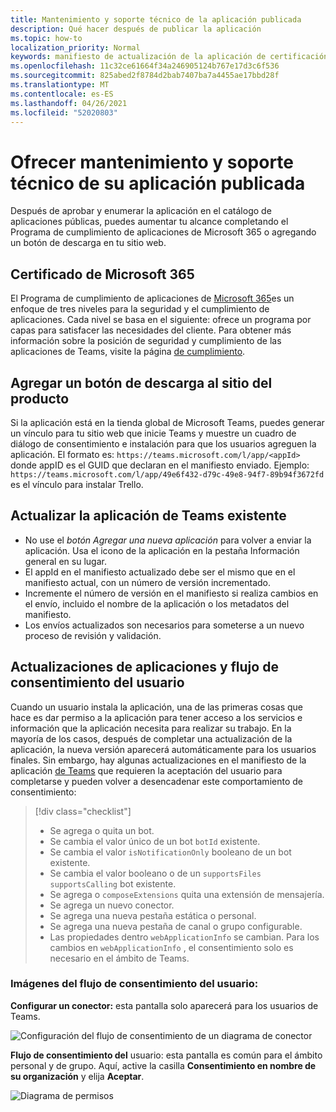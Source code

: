 ```yaml
---
title: Mantenimiento y soporte técnico de la aplicación publicada
description: Qué hacer después de publicar la aplicación
ms.topic: how-to
localization_priority: Normal
keywords: manifiesto de actualización de la aplicación de certificación de actualización de publicación de teams
ms.openlocfilehash: 11c32ce61664f34a246905124b767e17d3c6f536
ms.sourcegitcommit: 825abed2f8784d2bab7407ba7a4455ae17bbd28f
ms.translationtype: MT
ms.contentlocale: es-ES
ms.lasthandoff: 04/26/2021
ms.locfileid: "52020803"
---
```

# <a name="maintain-and-support-your-published-app"></a>Ofrecer mantenimiento y soporte técnico de su aplicación publicada 

Después de aprobar y enumerar la aplicación en el catálogo de aplicaciones públicas, puedes aumentar tu alcance completando el Programa de cumplimiento de aplicaciones de Microsoft 365 o agregando un botón de descarga en tu sitio web.

## <a name="microsoft-365-certified"></a>Certificado de Microsoft 365

El Programa de cumplimiento de aplicaciones de [Microsoft 365](./application-certification.md)es un enfoque de tres niveles para la seguridad y el cumplimiento de aplicaciones. Cada nivel se basa en el siguiente: ofrece un programa por capas para satisfacer las necesidades del cliente. Para obtener más información sobre la posición de seguridad y cumplimiento de las aplicaciones de Teams, visite la página [de cumplimiento](https://docs.microsoft.com/microsoft-365-app-certification/teams/teams-apps).

## <a name="add-a-download-button-to-your-product-site"></a>Agregar un botón de descarga al sitio del producto

Si la aplicación está en la tienda global de Microsoft Teams, puedes generar un vínculo para tu sitio web que inicie Teams y muestre un cuadro de diálogo de consentimiento e instalación para que los usuarios agreguen la aplicación.
El formato es:  `https://teams.microsoft.com/l/app/<appId>` donde appID es el GUID que declaran en el manifiesto enviado.
Ejemplo: `https://teams.microsoft.com/l/app/49e6f432-d79c-49e8-94f7-89b94f3672fd` es el vínculo para instalar Trello.

## <a name="updating-your-existing-teams-app"></a>Actualizar la aplicación de Teams existente

* No use el *botón Agregar una nueva aplicación* para volver a enviar la aplicación. Usa el icono de la aplicación en la pestaña Información general en su lugar.
* El appId en el manifiesto actualizado debe ser el mismo que en el manifiesto actual, con un número de versión incrementado.
* Incremente el número de versión en el manifiesto si realiza cambios en el envío, incluido el nombre de la aplicación o los metadatos del manifiesto.
* Los envíos actualizados son necesarios para someterse a un nuevo proceso de revisión y validación.

## <a name="app-updates-and-the-user-consent-flow"></a>Actualizaciones de aplicaciones y flujo de consentimiento del usuario

Cuando un usuario instala la aplicación, una de las primeras cosas que hace es dar permiso a la aplicación para tener acceso a los servicios e información que la aplicación necesita para realizar su trabajo. En la mayoría de los casos, después de completar una actualización de la aplicación, la nueva versión aparecerá automáticamente para los usuarios finales. Sin embargo, hay algunas actualizaciones en el manifiesto de la aplicación [de Teams](../../../../resources/schema/manifest-schema.md) que requieren la aceptación del usuario para completarse y pueden volver a desencadenar este comportamiento de consentimiento:

 >[!div class="checklist"]
>
> * Se agrega o quita un bot.
> * Se cambia el valor único de un bot `botId` existente.
> * Se cambia el valor `isNotificationOnly` booleano de un bot existente.
> * Se cambia el valor booleano o de un `supportsFiles` `supportsCalling` bot existente.
> * Se agrega o `composeExtensions` quita una extensión de mensajería.
> * Se agrega un nuevo conector.
> * Se agrega una nueva pestaña estática o personal.
> * Se agrega una nueva pestaña de canal o grupo configurable.
> * Las propiedades dentro `webApplicationInfo` se cambian. Para los cambios en `webApplicationInfo` , el consentimiento solo es necesario en el ámbito de Teams.

### <a name="images-of-user-consent-flow"></a>Imágenes del flujo de consentimiento del usuario:

**Configurar un conector:** esta pantalla solo aparecerá para los usuarios de Teams.

![Configuración del flujo de consentimiento de un diagrama de conector](../../../../assets/images/connector-teams-consentflow.png)

**Flujo de consentimiento del** usuario: esta pantalla es común para el ámbito personal y de grupo. Aquí, active la casilla **Consentimiento en nombre de su organización** y elija **Aceptar**.

![Diagrama de permisos](../../../../assets/images/user-consent-flow.png)
